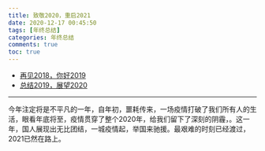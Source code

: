 ```yaml
---
title: 致敬2020，重启2021
date: 2020-12-17 00:45:50
tags: [年终总结]
categories: 年终总结
comments: true
toc: true
---
```


- [再见2018，你好2019](https://sogrey.top/article/%E5%86%8D%E8%A7%812018%EF%BC%8C%E4%BD%A0%E5%A5%BD2019/)
- [总结2019，展望2020](https://sogrey.top/article/zj2019-zw2020/)


----

今年注定将是不平凡的一年，自年初，噩耗传来，一场疫情打破了我们所有人的生活，眼看年底将至，疫情贯穿了整个2020年，给我们留下了深刻的阴霾，。这一年，国人展现出无比团结，一城疫情起，举国来驰援。最艰难的时刻已经渡过，2021已然在路上。



